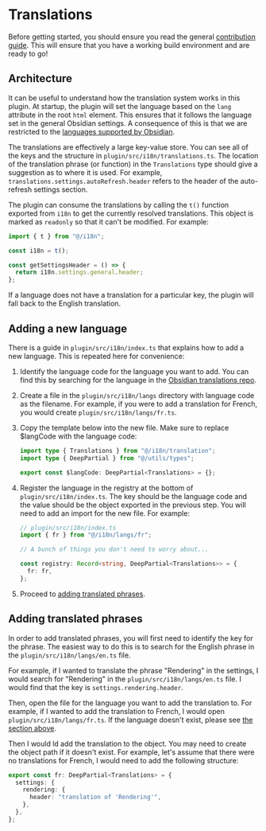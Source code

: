 # Translations

Before getting started, you should ensure you read the general [contribution guide](./code). This will ensure that you have a working build environment and are ready to go!

## Architecture

It can be useful to understand how the translation system works in this plugin. At startup, the plugin will set the language based on the `lang` attribute in the root `html` element. This ensures that it follows the language set in the general Obsidian settings. A consequence of this is that we are restricted to the [languages supported by Obsidian](https://github.com/obsidianmd/obsidian-translations#existing-languages).

The translations are effectively a large key-value store. You can see all of the keys and the structure in `plugin/src/i18n/translations.ts`. The location of the translation phrase (or function) in the `Translations` type should give a suggestion as to where it is used. For example, `translations.settings.autoRefresh.header` refers to the header of the auto-refresh settings section.

The plugin can consume the translations by calling the `t()` function exported from `i18n` to get the currently resolved translations. This object is marked as `readonly` so that it can't be modified. For example:

```ts
import { t } from "@/i18n";

const i18n = t();

const getSettingsHeader = () => {
  return i18n.settings.general.header;
};
```

If a language does not have a translation for a particular key, the plugin will fall back to the English translation.

## Adding a new language

There is a guide in `plugin/src/i18n/index.ts` that explains how to add a new language. This is repeated here for convenience:

1. Identify the language code for the language you want to add. You can find this by searching for the language in the [Obsidian translations repo](https://github.com/obsidianmd/obsidian-translations).
2. Create a file in the `plugin/src/i18n/langs` directory with language code as the filename. For example, if you were to add a translation for French, you would create `plugin/src/i18n/langs/fr.ts`.
3. Copy the template below into the new file. Make sure to replace $langCode with the language code:

   ```ts
   import type { Translations } from "@/i18n/translation";
   import type { DeepPartial } from "@/utils/types";

   export const $langCode: DeepPartial<Translations> = {};
   ```

4. Register the language in the registry at the bottom of `plugin/src/i18n/index.ts`. The key should be the language code and the value should be the object exported in the previous step. You will need to add an import for the new file. For example:

   ```ts
   // plugin/src/i18n/index.ts
   import { fr } from "@/i18n/langs/fr";

   // A bunch of things you don't need to worry about...

   const registry: Record<string, DeepPartial<Translations>> = {
     fr: fr,
   };
   ```

5. Proceed to [adding translated phrases](#adding-translated-phrases).

## Adding translated phrases

In order to add translated phrases, you will first need to identify the key for the phrase. The easiest way to do this is to search for the English phrase in the `plugin/src/i18n/langs/en.ts` file.

For example, if I wanted to translate the phrase "Rendering" in the settings, I would search for "Rendering" in the `plugin/src/i18n/langs/en.ts` file. I would find that the key is `settings.rendering.header`.

Then, open the file for the language you want to add the translation to. For example, if I wanted to add the translation to French, I would open `plugin/src/i18n/langs/fr.ts`. If the language doesn't exist, please see [the section above](#adding-a-new-language).

Then I would ld add the translation to the object. You may need to create the object path if it doesn't exist. For example, let's assume that there were no translations for French, I would need to add the following structure:

```ts
export const fr: DeepPartial<Translations> = {
  settings: {
    rendering: {
      header: "translation of 'Rendering'",
    },
  },
};
```
